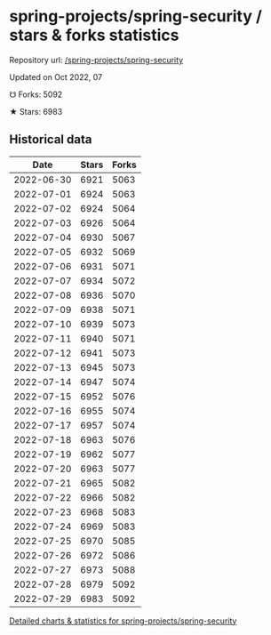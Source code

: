 # spring-projects/spring-security / stars & forks statistics

Repository url: [/spring-projects/spring-security](https://github.com/spring-projects/spring-security)

Updated on Oct 2022, 07

☋ Forks: 5092

★ Stars: 6983

## Historical data
| Date | Stars | Forks |
|------|-------|-------|
| 2022-06-30 | 6921 | 5063 | 
| 2022-07-01 | 6924 | 5063 | 
| 2022-07-02 | 6924 | 5064 | 
| 2022-07-03 | 6926 | 5064 | 
| 2022-07-04 | 6930 | 5067 | 
| 2022-07-05 | 6932 | 5069 | 
| 2022-07-06 | 6931 | 5071 | 
| 2022-07-07 | 6934 | 5072 | 
| 2022-07-08 | 6936 | 5070 | 
| 2022-07-09 | 6938 | 5071 | 
| 2022-07-10 | 6939 | 5073 | 
| 2022-07-11 | 6940 | 5071 | 
| 2022-07-12 | 6941 | 5073 | 
| 2022-07-13 | 6945 | 5073 | 
| 2022-07-14 | 6947 | 5074 | 
| 2022-07-15 | 6952 | 5076 | 
| 2022-07-16 | 6955 | 5074 | 
| 2022-07-17 | 6957 | 5074 | 
| 2022-07-18 | 6963 | 5076 | 
| 2022-07-19 | 6962 | 5077 | 
| 2022-07-20 | 6963 | 5077 | 
| 2022-07-21 | 6965 | 5082 | 
| 2022-07-22 | 6966 | 5082 | 
| 2022-07-23 | 6968 | 5083 | 
| 2022-07-24 | 6969 | 5083 | 
| 2022-07-25 | 6970 | 5085 | 
| 2022-07-26 | 6972 | 5086 | 
| 2022-07-27 | 6973 | 5088 | 
| 2022-07-28 | 6979 | 5092 | 
| 2022-07-29 | 6983 | 5092 | 


[Detailed charts & statistics for spring-projects/spring-security](https://reviewgithub.com/rep/spring-projects/spring-security)
